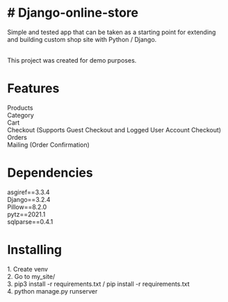 <h1># Django-online-store</h1>
Simple and tested app that can be taken as a starting point for extending and building custom shop site with Python / Django.<br><br>

This project was created for demo purposes.

<h1>Features</h1>
Products<br>
Category<br>
Cart<br>
Checkout (Supports Guest Checkout and Logged User Account Checkout)<br>
Orders<br>
Mailing (Order Confirmation)<br>

<h1>Dependencies</h1>
asgiref==3.3.4<br>
Django==3.2.4<br>
Pillow==8.2.0<br>
pytz==2021.1<br>
sqlparse==0.4.1<br>

<h1>Installing</h1>
1. Create venv<br>
2. Go to my_site/<br>
3. pip3 install -r requirements.txt / pip install -r requirements.txt<br>
4. python manage.py runserver
